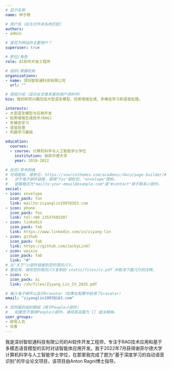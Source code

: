 ```yaml
---
# 显示名称
name: 林子杨

# 用户名（应与文件夹名称匹配）
authors:
- admin

# 是否为网站的主要用户？
superuser: true

# 职位/角色
role: AI软件开发工程师

# 组织/隶属机构
organizations:
- name: 深圳智软通科技有限公司
  url: ""

# 简短介绍（显示在文章末尾的用户资料中）
bio: 我的研究兴趣包括大型语言模型、检索增强生成、多模态学习和语音处理。

interests:
- 大型语言模型与应用开发
- 检索增强生成技术(RAG)
- 多模态学习
- 语音处理
- 机器学习基础

education:
  courses:
  - course: 计算机科学与人工智能学士学位
    institution: 谢菲尔德大学
    year: 2018-2022

# 社交/学术网络
# 可用图标，请参见: https://sourcethemes.com/academic/docs/page-builder/#icons
#   对于电子邮件链接，使用"fas"图标包，"envelope"图标，
#   链接格式为"mailto:your-email@example.com"或"#contact"用于联系小部件。
social:
- icon: envelope
  icon_pack: fas
  link: mailto:ziyanglin1997@163.com
- icon: phone
  icon_pack: fas
  link: tel:+86 13537685397
- icon: linkedin
  icon_pack: fab
  link: https://www.linkedin.com/in/ziyang-lin
- icon: github
  icon_pack: fab
  link: https://github.com/JackyLin97
- icon: weixin
  icon_pack: fab
  link: "#"
# 从"关于"小部件链接到您的简历/CV。
# 要启用，请将您的简历/CV复制到`static/files/cv.pdf`并取消下面几行的注释。
- icon: cv
  icon_pack: ai
  link: /zh/files/Ziyang_Lin_CV_2025.pdf

# 输入电子邮件以显示Gravatar（如果在配置中启用了Gravatar）
email: "ziyanglin1997@163.com"

# 您所属的组织群组（用于People小部件）
#   如果您不使用People小部件，请将其设置为`[]`或注释掉。
user_groups:
- 研究人员
- 访客
---
```


我是深圳智软通科技有限公司的AI软件开发工程师，专注于RAG技术应用和基于多模态语音模型的实时对话智能体应用开发。我于2022年7月获得谢菲尔德大学计算机科学与人工智能学士学位，在那里我完成了题为"基于深度学习的自动语音识别"的毕业论文项目，该项目由Anton Ragni博士指导。

